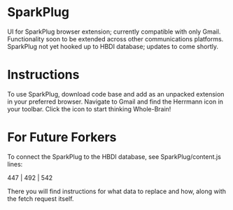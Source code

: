 # SparkPlug
UI for SparkPlug browser extension; currently compatible with only Gmail.
Functionality soon to be extended across other communications platforms.
SparkPlug not yet hooked up to HBDI database; updates to come shortly.

# Instructions
To use SparkPlug, download code base and add as an unpacked extension in your preferred browser.
Navigate to Gmail and find the Herrmann icon in your toolbar.
Click the icon to start thinking Whole-Brain!

# For Future Forkers
To connect the SparkPlug to the HBDI database, see SparkPlug/content.js lines:

447 | 492 | 542

There you will find instructions for what data to replace and how, along with the fetch request itself.
